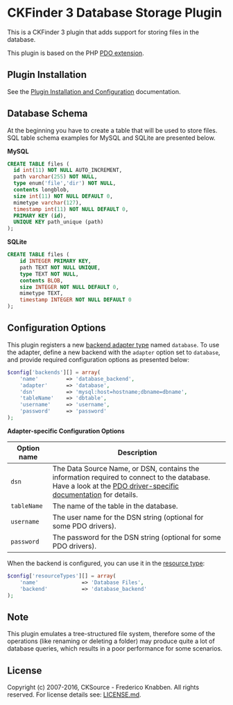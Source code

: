 # CKFinder 3 Database Storage Plugin

This is a CKFinder 3 plugin that adds support for storing files in the database.

This plugin is based on the PHP [PDO extension](http://php.net/manual/en/book.pdo.php).

## Plugin Installation

See the [Plugin Installation and Configuration](http://docs.cksource.com/ckfinder3-php/plugins.html#plugins_installation_and_configuration) documentation.

## Database Schema

At the beginning you have to create a table that will be used to store files. SQL table schema examples for MySQL and SQLite are presented below.

**MySQL**

```sql
CREATE TABLE files (
  id int(11) NOT NULL AUTO_INCREMENT,
  path varchar(255) NOT NULL,
  type enum('file','dir') NOT NULL,
  contents longblob,
  size int(11) NOT NULL DEFAULT 0,
  mimetype varchar(127),
  timestamp int(11) NOT NULL DEFAULT 0,
  PRIMARY KEY (id),
  UNIQUE KEY path_unique (path)
);
```

**SQLite**

```sql
CREATE TABLE files (
    id INTEGER PRIMARY KEY,
    path TEXT NOT NULL UNIQUE,
    type TEXT NOT NULL,
    contents BLOB,
    size INTEGER NOT NULL DEFAULT 0,
    mimetype TEXT,
    timestamp INTEGER NOT NULL DEFAULT 0
);
```

## Configuration Options

This plugin registers a new [backend adapter type](http://docs.cksource.com/ckfinder3-php/configuration.html#configuration_options_backends) named `database`. To use the adapter, define a new backend with
the `adapter` option set to `database`, and provide required configuration options as presented below:

```php
$config['backends'][] = array(
    'name'         => 'database_backend',
    'adapter'      => 'database',
    'dsn'          => 'mysql:host=hostname;dbname=dbname',
    'tableName'    => 'dbtable',
    'username'     => 'username',
    'password'     => 'password'
);
```

**Adapter-specific Configuration Options**

| Option name | Description |
|-------------|-------------|
| `dsn`       | The Data Source Name, or DSN, contains the information required to connect to the database. Have a look at the [PDO driver-specific documentation](http://php.net/manual/en/pdo.drivers.php) for details. |
| `tableName` | The name of the table in the database. |
| `username`  | The user name for the DSN string (optional for some PDO drivers). |
| `password`  | The password for the DSN string (optional for some PDO drivers). |

When the backend is configured, you can use it in the [resource type](http://docs.cksource.com/ckfinder3-php/configuration.html#configuration_options_resourceTypes):

```php
$config['resourceTypes'][] = array(
    'name'              => 'Database Files',
    'backend'           => 'database_backend'
);
```

## Note

This plugin emulates a tree-structured file system, therefore some of the operations (like renaming or deleting a folder)
may produce quite a lot of database queries, which results in a poor performance for some scenarios.

## License

Copyright (c) 2007-2016, CKSource - Frederico Knabben. All rights reserved.
For license details see: [LICENSE.md](https://github.com/ckfinder/ckfinder-plugin-database-adapter-php/blob/master/LICENSE.md).